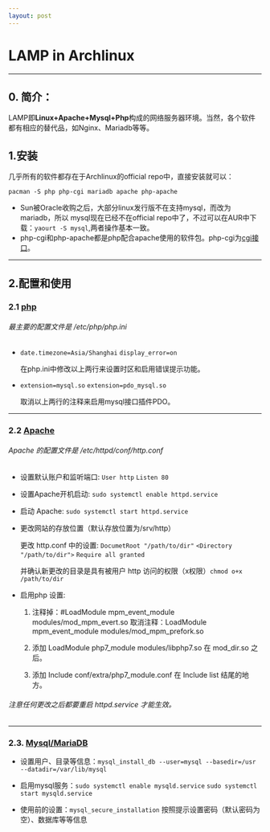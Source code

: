 ```yaml
---
layout: post
---
```

# LAMP in Archlinux
*****

## 0. 简介：

LAMP即**Linux+Apache+Mysql+Php**构成的网络服务器环境。当然，各个软件都有相应的替代品，如Nginx、Mariadb等等。

## 1.安装

几乎所有的软件都存在于Archlinux的official repo中，直接安装就可以：

	pacman -S php php-cgi mariadb apache php-apache 

* Sun被Oracle收购之后，大部分linux发行版不在支持mysql，而改为mariadb，所以 mysql现在已经不在official repo中了，不过可以在AUR中下载：`yaourt -S mysql`,两者操作基本一致。	
* php-cgi和php-apache都是php配合apache使用的软件包。php-cgi为[cgi接口](https://www.w3.org/CGI/)。	


*****
## 2.配置和使用 
### 2.1 [php](https://wiki.archlinux.org/index.php/PHP)
 
###### 最主要的配置文件是 */etc/php/php.ini*

*	`date.timezone=Asia/Shanghai`
	`display_error=on` 
	
	在php.ini中修改以上两行来设置时区和启用错误提示功能。

*	`extension=mysql.so`  `extension=pdo_mysql.so`

	取消以上两行的注释来启用mysql接口插件PDO。
***

### 2.2 [Apache](https://wiki.archlinux.org/index.php/Apache_HTTP_Server)

###### Apache 的配置文件是 */etc/httpd/conf/http.conf*
* 设置默认账户和监听端口: `User http` `Listen 80`
* 设置Apache开机启动: `sudo systemctl enable httpd.service`
* 启动 Apache: `sudo systemctl start httpd.service`

* 更改网站的存放位置（默认存放位置为/srv/http） 

	更改 http.conf 中的设置: `DocumetRoot "/path/to/dir"`  `<Directory "/path/to/dir">`  `Require all granted`

	并确认新更改的目录是具有被用户 http 访问的权限（x权限）`chmod o+x /path/to/dir`

* 启用php 设置:  


	1. 注释掉：#LoadModule mpm_event_module modules/mod_mpm_evert.so
	    取消注释：LoadModule mpm_event_module modules/mod_mpm_prefork.so

	2. 添加 LoadModule php7_module modules/libphp7.so 在 mod_dir.so 之后。

	3. 添加 Include conf/extra/php7_module.conf 在 Include list 结尾的地方。

###### 注意任何更改之后都要重启 httpd.service 才能生效。
***
### 2.3. [Mysql/MariaDB](https://wiki.archlinux.org/index.php?title=MySQL&redirect=no)

* 设置用户、目录等信息：`mysql_install_db --user=mysql --basedir=/usr --datadir=/var/lib/mysql`

* 启用mysql服务：`sudo systemctl enable mysqld.service`	`sudo systemctl start mysqld.service`

* 使用前的设置：`mysql_secure_installation` 按照提示设置密码（默认密码为空）、数据库等等信息

